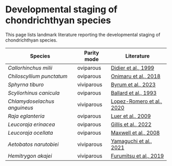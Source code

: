 # Developmental staging of chondrichthyan species

This page lists landmark literature reporting the developmental staging of chondrichthyan species.

|Species|Parity mode|Literature|
|----|----|----|
|*Callorhinchus milii*|oviparous|[Didier et al., 1999](https://onlinelibrary.wiley.com/doi/10.1002/(SICI)1097-4687(199804)236:1%3C25::AID-JMOR2%3E3.0.CO;2-N)|
|*Chiloscyllium punctatum*|oviparous|[Onimaru et al., 2018](https://anatomypubs.onlinelibrary.wiley.com/doi/10.1002/dvdy.24623)| 
|*Sphyrna tiburo*|viviparous|[Byrum et al., 2023](https://anatomypubs.onlinelibrary.wiley.com/doi/10.1002/dvdy.658)|
|*Scyliorhinus canicula*|oviparous|[Ballard et al., 1993](https://onlinelibrary.wiley.com/doi/abs/10.1002/jez.1402670309)|
|*Chlamydoselachus anguineus*|viviparous|[Lopez-Romero et al., 2020](https://onlinelibrary.wiley.com/doi/10.1111/jfb.14352)|
|*Raja eglanteria*|oviparous|[Luer et al., 2009](https://link.springer.com/chapter/10.1007/978-1-4020-9703-4_9)|
|*Leucoraja erinacea*|oviparous|[Gillis et al., 2022](https://www.sciencedirect.com/science/article/abs/pii/S007021532100106X?via%3Dihub)|
|*Leucoraja ocellata*|oviparous|[Maxwell et al., 2008](https://anatomypubs.onlinelibrary.wiley.com/doi/10.1002/ar.20719)|
|*Aetobatos narutobiei*|viviparous|[Yamaguchi et al., 2021](https://www.frontiersin.org/journals/marine-science/articles/10.3389/fmars.2021.768701/full)|
|*Hemitrygon akajei*|viviparous|[Furumitsu et al., 2019](https://link.springer.com/article/10.1007/s10228-019-00687-9)|
